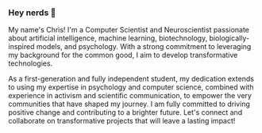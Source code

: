 ### **Hey nerds** 👋

My name's Chris! I'm a Computer Scientist and Neuroscientist passionate about artificial intelligence, machine learning, biotechnology, biologically-inspired models, and psychology. With a strong commitment to leveraging my background for the common good, I aim to develop transformative technologies. 

As a first-generation and fully independent student, my dedication extends to using my expertise in psychology and computer science, combined with experience in activism and scientific communication, to empower the very communities that have shaped my journey. I am fully committed to driving positive change and contributing to a brighter future. Let's connect and collaborate on transformative projects that will leave a lasting impact!


<!--
**chrisyphus/chrisyphus** is a ✨ _special_ ✨ repository because its `README.md` (this file) appears on your GitHub profile.

Here are some ideas to get you started:

- 🔭 I’m currently working on ...
- 🌱 I’m currently learning ...
- 👯 I’m looking to collaborate on ...
- 🤔 I’m looking for help with ...
- 💬 Ask me about ...
- 📫 How to reach me: ...
- 😄 Pronouns: ...
- ⚡ Fun fact: ...
-->
